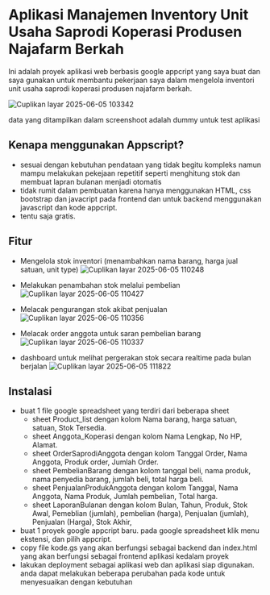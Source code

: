 # Aplikasi Manajemen Inventory Unit Usaha Saprodi Koperasi Produsen Najafarm Berkah
Ini adalah proyek aplikasi web berbasis google appcript yang saya buat dan saya gunakan untuk membantu pekerjaan saya dalam mengelola inventori unit usaha saprodi koperasi produsen najafarm berkah.

![Cuplikan layar 2025-06-05 103342](https://github.com/user-attachments/assets/276c8076-fe4a-467e-bf10-0fb0e444491c)

data yang ditampilkan dalam screenshoot adalah dummy untuk test aplikasi


## Kenapa menggunakan Appscript?
- sesuai dengan kebutuhan pendataan yang tidak begitu kompleks namun mampu melakukan pekejaan repetitif seperti menghitung stok dan membuat lapran bulanan menjadi otomatis
- tidak rumit dalam pembuatan karena hanya menggunakan HTML, css bootstrap dan javacript pada frontend dan untuk backend menggunakan javascript dan kode appcript.
- tentu saja gratis.

## Fitur
- Mengelola stok inventori (menambahkan nama barang, harga jual satuan, unit type) ![Cuplikan layar 2025-06-05 110248](https://github.com/user-attachments/assets/7c62468b-5228-48df-ab92-73173fdbec06)

  
- Melakukan penambahan stok melalui pembelian ![Cuplikan layar 2025-06-05 110427](https://github.com/user-attachments/assets/fbea9e3b-56db-44af-bb91-43f05ae35771)

- Melacak pengurangan stok akibat penjualan  ![Cuplikan layar 2025-06-05 110356](https://github.com/user-attachments/assets/a0ab9917-3959-4400-8fba-f050f8632ae2)

- Melacak order anggota untuk saran pembelian barang ![Cuplikan layar 2025-06-05 110337](https://github.com/user-attachments/assets/64754113-1f31-476a-83a0-48cb446f1dfd)

- dashboard untuk melihat pergerakan stok secara realtime pada bulan berjalan ![Cuplikan layar 2025-06-05 111822](https://github.com/user-attachments/assets/4f7fa837-3110-4787-a50d-d770b35ad73b)


## Instalasi
- buat 1 file google spreadsheet yang  terdiri dari beberapa sheet
  -  sheet Product_list dengan kolom Nama barang,	harga satuan,	satuan,	Stok Tersedia.
  -  sheet Anggota_Koperasi dengan kolom Nama Lengkap,	No HP, 	Alamat.
  -  sheet OrderSaprodiAnggota dengan kolom Tanggal Order,	Nama Anggota,	Produk order,	Jumlah Order.
  -  sheet PembelianBarang dengan kolom tanggal beli,	nama produk,	nama penyedia barang,	jumlah beli,	total harga beli.
  -  sheet PenjualanProdukAnggota dengan kolom Tanggal,	Nama Anggota,	Nama Produk,	Jumlah pembelian,	Total harga.
  -  sheet LaporanBulanan dengan kolom Bulan,	Tahun,	Produk,	Stok Awal,	Pemeblian (jumlah),	pembelian (harga),	Penjualan (jumlah),	Penjualan (Harga),	Stok Akhir,
- buat 1 proyek google appcript baru. pada google spreadsheet klik menu ekstensi, dan pilih appcript.
- copy file kode.gs yang akan berfungsi sebagai backend dan index.html yang akan berfungsi sebagai frontend aplikasi kedalam proyek
- lakukan deployment sebagai aplikasi web dan aplikasi siap digunakan.
anda dapat melakukan beberapa perubahan pada kode untuk menyesuaikan dengan kebutuhan
